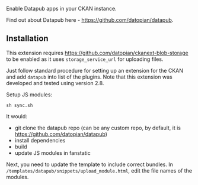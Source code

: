 Enable Datapub apps in your CKAN instance.

Find out about Datapub here - https://github.com/datopian/datapub.

## Installation

This extension requires https://github.com/datopian/ckanext-blob-storage to be enabled as it uses `storage_service_url` for uploading files.

Just follow standard procedure for setting up an extension for the CKAN and add `datapub` into list of the plugins. Note that this extension was developed and tested using version 2.8.

Setup JS modules:

```
sh sync.sh
```

It would:

* git clone the datapub repo (can be any custom repo, by default, it is https://github.com/datopian/datapub)
* install dependencies
* build
* update JS modules in fanstatic

Next, you need to update the template to include correct bundles. In `/templates/datapub/snippets/upload_module.html`, edit the file names of the modules.
